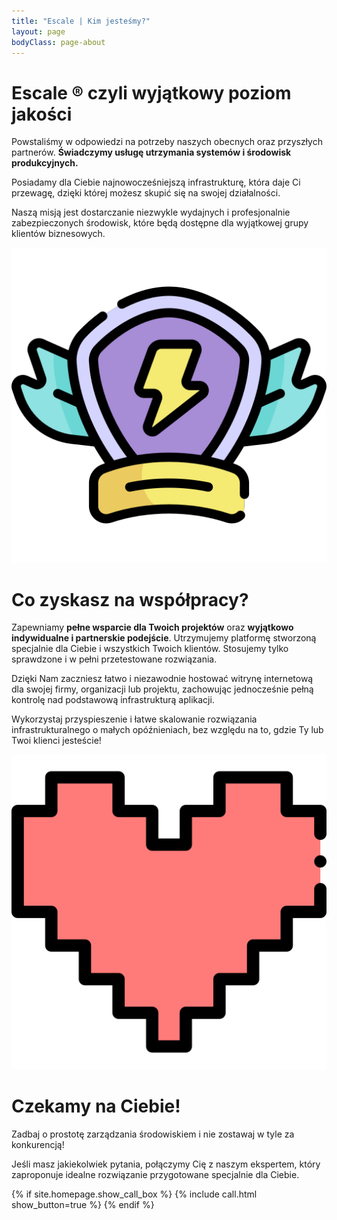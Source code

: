 ```yaml
---
title: "Escale | Kim jesteśmy?"
layout: page
bodyClass: page-about
---
```


# Escale ® czyli wyjątkowy poziom jakości

Powstaliśmy w odpowiedzi na potrzeby naszych obecnych oraz przyszłych partnerów. **Świadczymy usługę utrzymania systemów i środowisk produkcyjnych.**

Posiadamy dla Ciebie najnowocześniejszą infrastrukturę, która daje Ci przewagę, dzięki której możesz skupić się na swojej działalności.

Naszą misją jest dostarczanie niezwykle wydajnych i profesjonalnie zabezpieczonych środowisk, które będą dostępne dla wyjątkowej grupy klientów biznesowych.

<p align="center">
  <img class="about" src="/images/illustrations/quality.png">
</p>

# Co zyskasz na współpracy?

Zapewniamy **pełne wsparcie dla Twoich projektów** oraz **wyjątkowo indywidualne i partnerskie podejście**. Utrzymujemy platformę stworzoną specjalnie dla Ciebie i wszystkich Twoich klientów. Stosujemy tylko sprawdzone i w pełni przetestowane rozwiązania.

Dzięki Nam zaczniesz łatwo i niezawodnie hostować witrynę internetową dla swojej firmy, organizacji lub projektu, zachowując jednocześnie pełną kontrolę nad podstawową infrastrukturą aplikacji.

Wykorzystaj przyspieszenie i łatwe skalowanie rozwiązania infrastrukturalnego o małych opóźnieniach, bez względu na to, gdzie Ty lub Twoi klienci jesteście!

<p align="center">
  <img class="about" src="/images/illustrations/heart.png">
</p>

# Czekamy na Ciebie!

Zadbaj o prostotę zarządzania środowiskiem i nie zostawaj w tyle za konkurencją!

Jeśli masz jakiekolwiek pytania, połączymy Cię z naszym ekspertem, który zaproponuje idealne rozwiązanie przygotowane specjalnie dla Ciebie.

<div class="row justify-content-start">
  {% if site.homepage.show_call_box %}
    {% include call.html show_button=true %}
  {% endif %}
</div>
